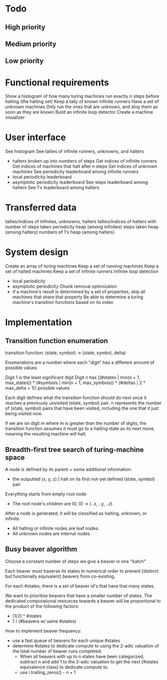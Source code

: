 # Todo

## High priority



## Medium priority



## Low priority



# Functional requirements

Show a histogram of how many turing machines run exactly n steps before halting (the halting set)
Keep a tally of known infinite runners
Have a set of unknown machines
Only run the ones that are unknown, and stop them as soon as they are known
Build an infinite loop detector
Create a machine visualizer


# User interface

See histogram
See tallies of infinite runners, unknowns, and halters
- halters broken up into numbers of steps
Get indices of infinite runners
Get indices of machines that halt after n steps
Get indices of unknown machines
See periodicity leaderboard among infinite runners
- local periodicity leaderboard
- asymptotic periodicity leaderboard
See steps leaderboard among halters
See 1's leaderboard among halters


# Transferred data

tallies/indices of infinites, unknowns, halters 
tallies/indices of halters with number of steps taken
periodicity heap (among infinites)
steps taken heap (among halters)
numbers of 1's heap (among halters)


# System design

Create an array of turing machines
Keep a set of running machines
Keep a set of halted machines
Keep a set of infinite runners
Infinite loop detection
- local periodicity 
- asymptotic periodicity
Chunk removal optimization
- if a machine's result is determined by a set of properties, skip all machines that share that property
Be able to determine a turing machine's transition functions based on its index


# Implementation

## Transition function enumeration

transition function:
(state, symbol) -> (state, symbol, delta)

Enumerations are a number where each "digit" has a different amount of possible values

Digit 1 is the least significant digit
Digit n has [(#states | min(n + 1, max_states)) * (#symbols | min(n + 1, max_symbols)) * (#deltas | 2 * max_delta + 1)] possible values

Each digit defines what the transition function should do next once it reaches a previously unvisited (state, symbol) pair.
n represents the number of (state, symbol) pairs that have been visited, including the one that it just being visited now.

If we are on digit m where m is greater than the number of digits, the transition function assumes it must go to a halting state as its next move,
meaning the resulting machine will halt.

## Breadth-first tree search of turing-machine space

A node is defined by its parent + some additional information:
- the outputted (x, y, z) | halt on its first not-yet defined (state, symbol) pair

Everything starts from empty root node
- The root node's children are (0, 0) -> (..x, ..y, ..z)

After a node is generated, it will be classified as halting, unknown, or infinite.
- All halting or infinite nodes are leaf nodes.
- All unknown nodes are internal nodes


## Busy beaver algorithm

Choose a constant number of steps we give a beaver in one "batch"

Each beaver must traverse its states in numerical order to prevent [distinct but functionally equivalent] beavers from co-existing.

For each #states, there is a set of beaver id's that have that many states.

We want to prioritize beavers that have a smaller number of states.
The dedicated computational resources towards a beaver will be proportional to the product of the following factors:
- (1/2) ^ #states
- 1 / (#beavers w/ same #states)

How to implement beaver frequency:
- use a fast queue of beavers for each unique #states
- determine #states to dedicate compute to using the 2-adic
  valuation of the total number of beaver runs completed.
  - When all beavers with up to n states have been categorized,
    subtract n and add 1 to the 2-adic valuation to get the next
    [#states equivalence class] to dedicate compute to.
  - use i.trailing_zeros() - n + 1
